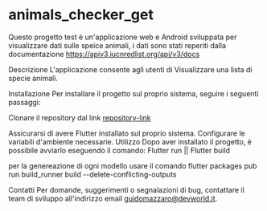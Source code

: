# animals_checker_get

Questo progetto test è un'applicazione web e Android sviluppata per visualizzare dati sulle speice animali, i dati sono stati reperiti dalla documentazione https://apiv3.iucnredlist.org/api/v3/docs

Descrizione
L'applicazione consente agli utenti di Visualizzare una lista di specie animali.


Installazione
Per installare il progetto sul proprio sistema, seguire i seguenti passaggi:

Clonare il repository dal link [repository-link](https://github.com/rarazuma97/animals_checker_get.git)

Assicurarsi di avere Flutter installato sul proprio sistema.
Configurare le variabili d'ambiente necessarie.
Utilizzo
Dopo aver installato il progetto, è possibile avviarlo eseguendo il comando:
Flutter run || Flutter build

per la genereazione di ogni modello usare il comando 
flutter packages pub run build_runner build --delete-conflicting-outputs




Contatti
Per domande, suggerimenti o segnalazioni di bug, contattare il team di sviluppo all'indirizzo email guidomazzaro@devworld.it.
